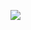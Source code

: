 <!--- P R O F I L E   V I E W S   C O U N T E R S --->

<img align="right" src="https://komarev.com/ghpvc/?username=Mellow1213&label=Profile%20views&color=0e75b6&style=flat"><br>
